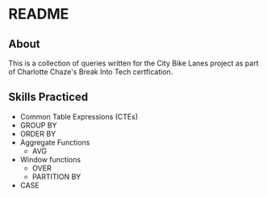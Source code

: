 # README

## About

This is a collection of queries written for the City Bike Lanes project as part of Charlotte Chaze's Break Into Tech certfication.

## Skills Practiced

- Common Table Expressions (CTEs)
- GROUP BY
- ORDER BY
- Aggregate Functions
  - AVG
- Window functions
  - OVER
  - PARTITION BY
- CASE
